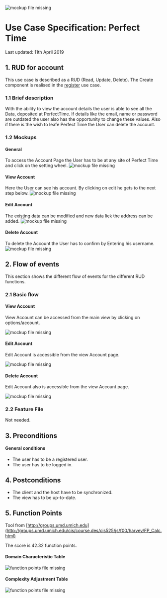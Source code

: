 ![mockup file missing][mu0]

[mu0]: ../../../src/images/logo_perfecttime.svg "PT Logo"
# Use Case Specification: Perfect Time
Last updated:
11th April 2019

## 1. RUD for account
This use case is described as a RUD (Read, Update, Delete). The Create component is realised in the [register](../register/register_useCase.md) use case.

### 1.1 Brief description
With the ability to view the account details the user is able to see all the Data, deposited at PerfectTime. If details like the email, name or password are outdated the user also has the opportunity to change these values. Also if there is the wish to leafe Perfect Time the User can delete the account.

### 1.2 Mockups

#### General
To access the Account Page the User has to be at any site of Perfect Time and click on the setting wheel.
![mockup file missing][mu1]

[mu1]: ./anyViewMockUp.png "View Account"

#### View Account
Here the User can see his account. By clicking on edit he gets to the next step below.
![mockup file missing][mu12]

[mu12]: ./viewAccountMockUp.png "View Account"

#### Edit Account
The existing data can be modified and new data liek the address can be added.
![mockup file missing][mu13]

[mu13]: ./editAccountMockUp.png "Edit Account"

#### Delete Account
To delete the Account the User has to confirm by Entering his username.
![mockup file missing][mu14]

[mu14]: ./deleteAccountMockUp.png "Delete Account"
## 2. Flow of events

This section shows the different flow of events for the different RUD functions.

### 2.1 Basic flow

#### View Account
View Account can be accessed from the main view by clicking on options/account.

![mockup file missing][mu2]

[mu2]: ./viewAccount_activityDiagramm.png "View Account"

#### Edit Account
Edit Account is accessible from the view Account page.

![mockup file missing][mu3]

[mu3]: ./editAccount_activityDiagramm.png "Edit Account"

#### Delete Account
Edit Account also is accessible from the view Account page.

![mockup file missing][mu4]

[mu4]: ./deleteAccount_activityDiagramm.png "Create Account"

### 2.2 Feature File

Not needed.

## 3. Preconditions

#### General conditions
- The user has to be a registered user.
- The user has to be logged in.

## 4. Postconditions
- The client and the host have to be synchronized.
- The view has to be up-to-date.

## 5. Function Points
Tool from [http://groups.umd.umich.edu](http://groups.umd.umich.edu/cis/course.des/cis525/js/f00/harvey/FP_Calc.html)

The score is 42.32 function points.

#### Domain Characteristic Table

![function points file missing][fp1]

[fp1]: ./RUD_Account_fpDomain.PNG "Domain Characterictics"

#### Complexity Adjustment Table

![function points file missing][fp2]

[fp2]: ./RUD_account_fpComplexity.PNG "Complexity Adjustments"